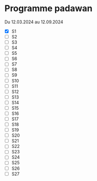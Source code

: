 # Programme padawan

Du 12.03.2024 au 12.09.2024

- [x] S1
- [ ] S2
- [ ] S3
- [ ] S4
- [ ] S5
- [ ] S6
- [ ] S7
- [ ] S8
- [ ] S9
- [ ] S10
- [ ] S11
- [ ] S12
- [ ] S13
- [ ] S14
- [ ] S15
- [ ] S16
- [ ] S17
- [ ] S18
- [ ] S19
- [ ] S20
- [ ] S21
- [ ] S22
- [ ] S23
- [ ] S24
- [ ] S25
- [ ] S26
- [ ] S27

